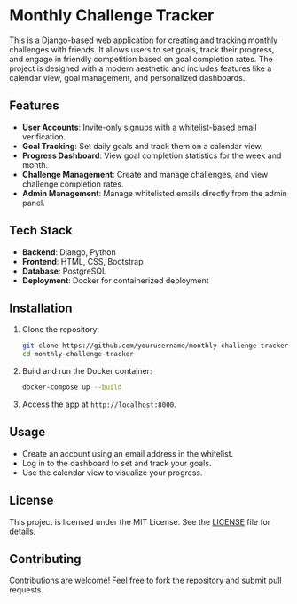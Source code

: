 # Monthly Challenge Tracker

This is a Django-based web application for creating and tracking monthly challenges with friends. It allows users to set goals, track their progress, and engage in friendly competition based on goal completion rates. The project is designed with a modern aesthetic and includes features like a calendar view, goal management, and personalized dashboards.

## Features

- **User Accounts**: Invite-only signups with a whitelist-based email verification.
- **Goal Tracking**: Set daily goals and track them on a calendar view.
- **Progress Dashboard**: View goal completion statistics for the week and month.
- **Challenge Management**: Create and manage challenges, and view challenge completion rates.
- **Admin Management**: Manage whitelisted emails directly from the admin panel.

## Tech Stack

- **Backend**: Django, Python
- **Frontend**: HTML, CSS, Bootstrap
- **Database**: PostgreSQL
- **Deployment**: Docker for containerized deployment

## Installation

1. Clone the repository:
    ```bash
    git clone https://github.com/yourusername/monthly-challenge-tracker.git
    cd monthly-challenge-tracker
    ```

2. Build and run the Docker container:
    ```bash
    docker-compose up --build
    ```

3. Access the app at `http://localhost:8000`.

## Usage

- Create an account using an email address in the whitelist.
- Log in to the dashboard to set and track your goals.
- Use the calendar view to visualize your progress.

## License

This project is licensed under the MIT License. See the [LICENSE](LICENSE) file for details.

## Contributing

Contributions are welcome! Feel free to fork the repository and submit pull requests.
